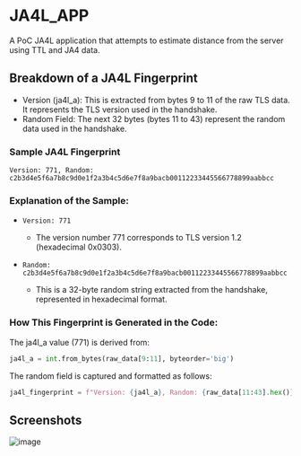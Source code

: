 # JA4L_APP
A PoC JA4L application that attempts to estimate distance from the server using TTL and JA4 data. 


## Breakdown of a JA4L Fingerprint
- Version (ja4l_a): This is extracted from bytes 9 to 11 of the raw TLS data. It represents the TLS version used in the handshake.
- Random Field: The next 32 bytes (bytes 11 to 43) represent the random data used in the handshake.

### Sample JA4L Fingerprint

```Version: 771, Random: c2b3d4e5f6a7b8c9d0e1f2a3b4c5d6e7f8a9bacb00112233445566778899aabbcc```

### Explanation of the Sample:

- ```Version: 771```
  - The version number 771 corresponds to TLS version 1.2 (hexadecimal 0x0303).

- ```Random: c2b3d4e5f6a7b8c9d0e1f2a3b4c5d6e7f8a9bacb00112233445566778899aabbcc```
  - This is a 32-byte random string extracted from the handshake, represented in hexadecimal format.

### How This Fingerprint is Generated in the Code:

The ja4l_a value (771) is derived from:

```python
ja4l_a = int.from_bytes(raw_data[9:11], byteorder='big')
```

The random field is captured and formatted as follows:

```python
ja4l_fingerprint = f"Version: {ja4l_a}, Random: {raw_data[11:43].hex()}"
```

## Screenshots

![image](https://github.com/user-attachments/assets/ebac1224-24cc-4b08-b91f-c99a8107ffcc)
